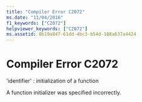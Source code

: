 ```yaml
---
title: "Compiler Error C2072"
ms.date: "11/04/2016"
f1_keywords: ["C2072"]
helpviewer_keywords: ["C2072"]
ms.assetid: 0b19a847-61dd-4bc3-b54d-108a637a4424
---
```

# Compiler Error C2072

'identifier' : initialization of a function

A function initializer was specified incorrectly.
